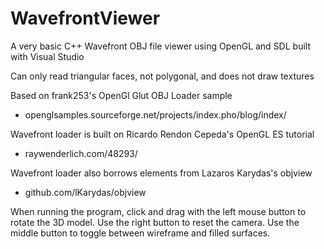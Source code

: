 # WavefrontViewer
A very basic C++ Wavefront OBJ file viewer using OpenGL and SDL built with Visual Studio

Can only read triangular faces, not polygonal, and does not draw textures

Based on frank253's OpenGl Glut OBJ Loader sample
- openglsamples.sourceforge.net/projects/index.pho/blog/index/

Wavefront loader is built on Ricardo Rendon Cepeda's OpenGL ES tutorial
- raywenderlich.com/48293/

Wavefront loader also borrows elements from Lazaros Karydas's objview
- github.com/lKarydas/objview

When running the program, click and drag with the left mouse button to rotate the 3D model.
Use the right button to reset the camera.
Use the middle button to toggle between wireframe and filled surfaces.
